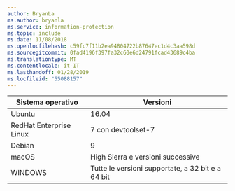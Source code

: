 ```yaml
---
author: BryanLa
ms.author: bryanla
ms.service: information-protection
ms.topic: include
ms.date: 11/08/2018
ms.openlocfilehash: c59fc7f11b2ea94804722b87647ec1d4c3aa598d
ms.sourcegitcommit: 0fad4196f397fa32c60e6d24791fcad43689c4ba
ms.translationtype: MT
ms.contentlocale: it-IT
ms.lasthandoff: 01/28/2019
ms.locfileid: "55088157"
---
```

| Sistema operativo | Versioni |  
|------------------|----------|
| Ubuntu  |  16.04 |
| RedHat Enterprise Linux | 7 con devtoolset-7 |
| Debian  | 9 |
| macOS   | High Sierra e versioni successive |
| WINDOWS | Tutte le versioni supportate, a 32 bit e a 64 bit |
